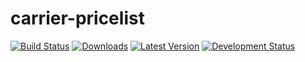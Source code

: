 carrier-pricelist
=================

[![Build Status](https://travis-ci.org/openlabs/trytond-carrier-pricelist.svg?branch=develop)](https://travis-ci.org/openlabs/trytond-carrier-pricelist)
[![Downloads](https://pypip.in/download/openlabs_carrier_pricelist/badge.svg)](https://pypi.python.org/pypi/openlabs_carrier_pricelist/)
[![Latest Version](https://pypip.in/version/openlabs_carrier_pricelist/badge.svg)](https://pypi.python.org/pypi/openlabs_carrier_pricelist/)
[![Development Status](https://pypip.in/status/openlabs_carrier_pricelist/badge.svg)](https://pypi.python.org/pypi/openlabs_carrier_pricelist/)